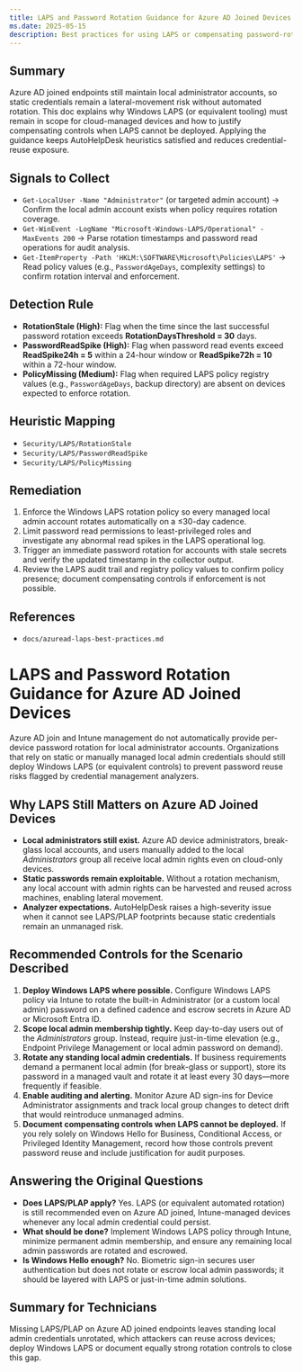 ```yaml
---
title: LAPS and Password Rotation Guidance for Azure AD Joined Devices
ms.date: 2025-05-15
description: Best practices for using LAPS or compensating password-rotation controls on Azure AD joined Windows devices managed with Intune.
---
```

## Summary
Azure AD joined endpoints still maintain local administrator accounts, so static credentials remain a lateral-movement risk without automated rotation. This doc explains why Windows LAPS (or equivalent tooling) must remain in scope for cloud-managed devices and how to justify compensating controls when LAPS cannot be deployed. Applying the guidance keeps AutoHelpDesk heuristics satisfied and reduces credential-reuse exposure.

## Signals to Collect
- `Get-LocalUser -Name "Administrator"` (or targeted admin account) → Confirm the local admin account exists when policy requires rotation coverage.
- `Get-WinEvent -LogName "Microsoft-Windows-LAPS/Operational" -MaxEvents 200` → Parse rotation timestamps and password read operations for audit analysis.
- `Get-ItemProperty -Path 'HKLM:\SOFTWARE\Microsoft\Policies\LAPS'` → Read policy values (e.g., `PasswordAgeDays`, complexity settings) to confirm rotation interval and enforcement.

## Detection Rule
- **RotationStale (High):** Flag when the time since the last successful password rotation exceeds **RotationDaysThreshold = 30** days.
- **PasswordReadSpike (High):** Flag when password read events exceed **ReadSpike24h = 5** within a 24-hour window or **ReadSpike72h = 10** within a 72-hour window.
- **PolicyMissing (Medium):** Flag when required LAPS policy registry values (e.g., `PasswordAgeDays`, backup directory) are absent on devices expected to enforce rotation.

## Heuristic Mapping
- `Security/LAPS/RotationStale`
- `Security/LAPS/PasswordReadSpike`
- `Security/LAPS/PolicyMissing`

## Remediation
1. Enforce the Windows LAPS rotation policy so every managed local admin account rotates automatically on a ≤30-day cadence.
2. Limit password read permissions to least-privileged roles and investigate any abnormal read spikes in the LAPS operational log.
3. Trigger an immediate password rotation for accounts with stale secrets and verify the updated timestamp in the collector output.
4. Review the LAPS audit trail and registry policy values to confirm policy presence; document compensating controls if enforcement is not possible.

## References
- `docs/azuread-laps-best-practices.md`

# LAPS and Password Rotation Guidance for Azure AD Joined Devices

Azure AD join and Intune management do not automatically provide per-device password rotation for local administrator accounts.
Organizations that rely on static or manually managed local admin credentials should still deploy Windows LAPS (or equivalent controls) to prevent password reuse risks flagged by credential management analyzers.

## Why LAPS Still Matters on Azure AD Joined Devices

- **Local administrators still exist.** Azure AD device administrators, break-glass local accounts, and users manually added to the local *Administrators* group all receive local admin rights even on cloud-only devices.
- **Static passwords remain exploitable.** Without a rotation mechanism, any local account with admin rights can be harvested and reused across machines, enabling lateral movement.
- **Analyzer expectations.** AutoHelpDesk raises a high-severity issue when it cannot see LAPS/PLAP footprints because static credentials remain an unmanaged risk.

## Recommended Controls for the Scenario Described

1. **Deploy Windows LAPS where possible.** Configure Windows LAPS policy via Intune to rotate the built-in Administrator (or a custom local admin) password on a defined cadence and escrow secrets in Azure AD or Microsoft Entra ID.
2. **Scope local admin membership tightly.** Keep day-to-day users out of the *Administrators* group. Instead, require just-in-time elevation (e.g., Endpoint Privilege Management or local admin password on demand).
3. **Rotate any standing local admin credentials.** If business requirements demand a permanent local admin (for break-glass or support), store its password in a managed vault and rotate it at least every 30 days—more frequently if feasible.
4. **Enable auditing and alerting.** Monitor Azure AD sign-ins for Device Administrator assignments and track local group changes to detect drift that would reintroduce unmanaged admins.
5. **Document compensating controls when LAPS cannot be deployed.** If you rely solely on Windows Hello for Business, Conditional Access, or Privileged Identity Management, record how those controls prevent password reuse and include justification for audit purposes.

## Answering the Original Questions

- **Does LAPS/PLAP apply?** Yes. LAPS (or equivalent automated rotation) is still recommended even on Azure AD joined, Intune-managed devices whenever any local admin credential could persist.
- **What should be done?** Implement Windows LAPS policy through Intune, minimize permanent admin membership, and ensure any remaining local admin passwords are rotated and escrowed.
- **Is Windows Hello enough?** No. Biometric sign-in secures user authentication but does not rotate or escrow local admin passwords; it should be layered with LAPS or just-in-time admin solutions.

## Summary for Technicians

Missing LAPS/PLAP on Azure AD joined endpoints leaves standing local admin credentials unrotated, which attackers can reuse across devices; deploy Windows LAPS or document equally strong rotation controls to close this gap.
